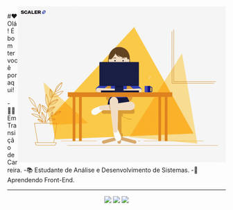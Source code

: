 <img src = "banner.gif" widht = "325px" align = "right">

#❤ Olá! É bom ter você por aqui!


-👩‍💻 Em Transição de Carreira.
-📚 Estudante de Análise e Desenvolvimento de Sistemas.
-🌱 Aprendendo Front-End.

---

<p align="center">
  <img src="https://user-images.githubusercontent.com/25181517/192158954-f88b5814-d510-4564-b285-dff7d6400dad.png" width='50px'/>
  <img src="https://user-images.githubusercontent.com/25181517/183898674-75a4a1b1-f960-4ea9-abcb-637170a00a75.png" width='50px'/>
  <img src="https://user-images.githubusercontent.com/25181517/117447155-6a868a00-af3d-11eb-9cfe-245df15c9f3f.png" width='50px'/>
</p>

